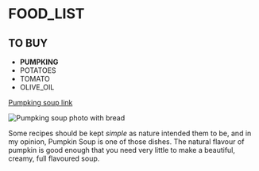# FOOD_LIST 

## TO BUY

* **PUMPKING**
* POTATOES
* TOMATO
* OLIVE_OIL


[Pumpking soup link](https://www.recipetineats.com/classic-pumpkin-soup/)

![Pumpking soup photo with bread](https://www.recipetineats.com/wp-content/uploads/2017/10/Pumpkin-Soup-2.jpg?resize=650,910)


Some recipes should be kept *simple* as nature intended them to be, and in my opinion, Pumpkin Soup is one of those dishes. The natural flavour of pumpkin is good enough that you need very little to make a beautiful, creamy, full flavoured soup.